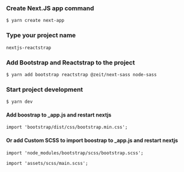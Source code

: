 ### Create Next.JS app command

`$ yarn create next-app`

### Type your project name

`nextjs-reactstrap`

### Add Bootstrap and Reactstrap to the project

`$ yarn add bootstrap reactstrap @zeit/next-sass node-sass`

### Start project development

`$ yarn dev`

#### Add boostrap to \_app.js and restart nextjs

`import 'bootstrap/dist/css/bootstrap.min.css';`

#### Or add Custom SCSS to import boostrap to \_app.js and restart nextjs

`import 'node_modules/bootstrap/scss/bootstrap.scss';`

`import 'assets/scss/main.scss';`
